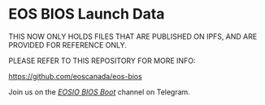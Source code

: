 EOS BIOS Launch Data
====================

THIS NOW ONLY HOLDS FILES THAT ARE PUBLISHED ON IPFS, AND ARE PROVIDED FOR REFERENCE ONLY.

PLEASE REFER TO THIS REPOSITORY FOR MORE INFO:

https://github.com/eoscanada/eos-bios

Join us on the
[_EOSIO BIOS Boot_](https://t.me/joinchat/GSUv1UaI5QIuifHZs8k_eA)
channel on Telegram.
